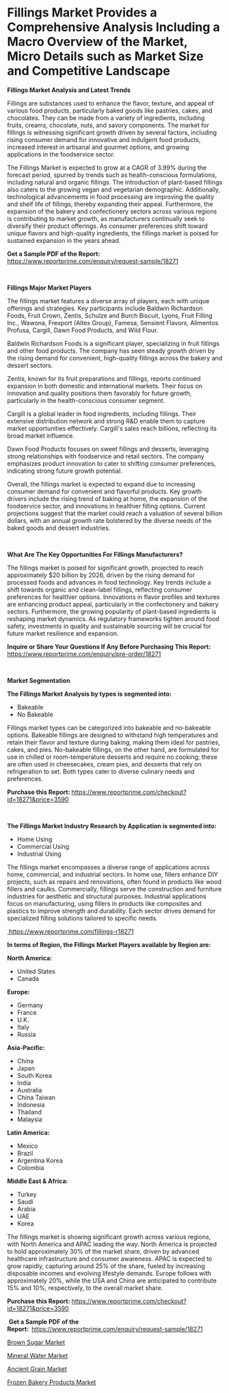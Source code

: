 <p><h1>Fillings Market Provides a Comprehensive Analysis Including a Macro Overview of the Market, Micro Details such as Market Size and Competitive Landscape</h1></p><p><strong>Fillings Market Analysis and Latest Trends</strong></p>
<p><p>Fillings are substances used to enhance the flavor, texture, and appeal of various food products, particularly baked goods like pastries, cakes, and chocolates. They can be made from a variety of ingredients, including fruits, creams, chocolate, nuts, and savory components. The market for fillings is witnessing significant growth driven by several factors, including rising consumer demand for innovative and indulgent food products, increased interest in artisanal and gourmet options, and growing applications in the foodservice sector.</p><p>The Fillings Market is expected to grow at a CAGR of 3.99% during the forecast period, spurred by trends such as health-conscious formulations, including natural and organic fillings. The introduction of plant-based fillings also caters to the growing vegan and vegetarian demographic. Additionally, technological advancements in food processing are improving the quality and shelf life of fillings, thereby expanding their appeal. Furthermore, the expansion of the bakery and confectionery sectors across various regions is contributing to market growth, as manufacturers continually seek to diversify their product offerings. As consumer preferences shift toward unique flavors and high-quality ingredients, the fillings market is poised for sustained expansion in the years ahead.</p></p>
<p><strong>Get a Sample PDF of the Report:&nbsp;</strong> <a href="https://www.reportprime.com/enquiry/request-sample/18271?utm_campaign=1869&utm_medium=2&utm_source=Github&utm_content=ia&utm_term=19032025&utm_id=fillings">https://www.reportprime.com/enquiry/request-sample/18271</a></p>
<p>&nbsp;</p>
<p><strong>Fillings Major Market Players</strong></p>
<p><p>The fillings market features a diverse array of players, each with unique offerings and strategies. Key participants include Baldwin Richardson Foods, Fruit Crown, Zentis, Schulze and Burch Biscuit, Lyons, Fruit Filling Inc., Wawona, Frexport (Altex Group), Famesa, Sensient Flavors, Alimentos Profusa, Cargill, Dawn Food Products, and Wild Flour. </p><p>Baldwin Richardson Foods is a significant player, specializing in fruit fillings and other food products. The company has seen steady growth driven by the rising demand for convenient, high-quality fillings across the bakery and dessert sectors. </p><p>Zentis, known for its fruit preparations and fillings, reports continued expansion in both domestic and international markets. Their focus on innovation and quality positions them favorably for future growth, particularly in the health-conscious consumer segment.</p><p>Cargill is a global leader in food ingredients, including fillings. Their extensive distribution network and strong R&D enable them to capture market opportunities effectively. Cargill's sales reach billions, reflecting its broad market influence.</p><p>Dawn Food Products focuses on sweet fillings and desserts, leveraging strong relationships with foodservice and retail sectors. The company emphasizes product innovation to cater to shifting consumer preferences, indicating strong future growth potential.</p><p>Overall, the fillings market is expected to expand due to increasing consumer demand for convenient and flavorful products. Key growth drivers include the rising trend of baking at home, the expansion of the foodservice sector, and innovations in healthier filling options. Current projections suggest that the market could reach a valuation of several billion dollars, with an annual growth rate bolstered by the diverse needs of the baked goods and dessert industries.</p></p>
<p>&nbsp;</p>
<p><strong>What Are The Key Opportunities For Fillings Manufacturers?</strong></p>
<p><p>The fillings market is poised for significant growth, projected to reach approximately $20 billion by 2026, driven by the rising demand for processed foods and advances in food technology. Key trends include a shift towards organic and clean-label fillings, reflecting consumer preferences for healthier options. Innovations in flavor profiles and textures are enhancing product appeal, particularly in the confectionery and bakery sectors. Furthermore, the growing popularity of plant-based ingredients is reshaping market dynamics. As regulatory frameworks tighten around food safety, investments in quality and sustainable sourcing will be crucial for future market resilience and expansion.</p></p>
<p><strong>Inquire or Share Your Questions If Any Before Purchasing This Report:</strong> <a href="https://www.reportprime.com/enquiry/pre-order/18271?utm_campaign=1869&utm_medium=2&utm_source=Github&utm_content=ia&utm_term=19032025&utm_id=fillings">https://www.reportprime.com/enquiry/pre-order/18271</a></p>
<p>&nbsp;</p>
<p><strong>Market Segmentation</strong></p>
<p><strong>The Fillings Market Analysis by types is segmented into:</strong></p>
<p><ul><li>Bakeable</li><li>No Bakeable</li></ul></p>
<p><p>Fillings market types can be categorized into bakeable and no-bakeable options. Bakeable fillings are designed to withstand high temperatures and retain their flavor and texture during baking, making them ideal for pastries, cakes, and pies. No-bakeable fillings, on the other hand, are formulated for use in chilled or room-temperature desserts and require no cooking; these are often used in cheesecakes, cream pies, and desserts that rely on refrigeration to set. Both types cater to diverse culinary needs and preferences.</p></p>
<p><strong>Purchase this Report:&nbsp;</strong><a href="https://www.reportprime.com/checkout?id=18271&price=3590&utm_campaign=1869&utm_medium=2&utm_source=Github&utm_content=ia&utm_term=19032025&utm_id=fillings">https://www.reportprime.com/checkout?id=18271&price=3590</a></p>
<p>&nbsp;</p>
<p><strong>The Fillings Market Industry Research by Application is segmented into:</strong></p>
<p><ul><li>Home Using</li><li>Commercial Using</li><li>Industrial Using</li></ul></p>
<p><p>The fillings market encompasses a diverse range of applications across home, commercial, and industrial sectors. In home use, fillers enhance DIY projects, such as repairs and renovations, often found in products like wood fillers and caulks. Commercially, fillings serve the construction and furniture industries for aesthetic and structural purposes. Industrial applications focus on manufacturing, using fillers in products like composites and plastics to improve strength and durability. Each sector drives demand for specialized filling solutions tailored to specific needs.</p></p>
<p><a href="https://www.reportprime.com/fillings-r18271?utm_campaign=1869&utm_medium=2&utm_source=Github&utm_content=ia&utm_term=19032025&utm_id=fillings">&nbsp;https://www.reportprime.com/fillings-r18271</a></p>
<p><strong>In terms of Region, the Fillings Market Players available by Region are:</strong></p>
<p>
    <p> <strong> North America: </strong>
        <ul>
            <li>United States</li>
            <li>Canada</li>
        </ul>
        </p> 
    <p> <strong> Europe: </strong>
        <ul>
            <li>Germany</li>
            <li>France</li>
            <li>U.K.</li>
            <li>Italy</li>
            <li>Russia</li>
        </ul>
        </p> 
    <p> <strong> Asia-Pacific: </strong>
        <ul>
            <li>China</li>
            <li>Japan</li>
            <li>South Korea</li>
            <li>India</li>
            <li>Australia</li>
            <li>China Taiwan</li>
            <li>Indonesia</li>
            <li>Thailand</li>
            <li>Malaysia</li>
        </ul>
        </p> 
    <p> <strong> Latin America: </strong>
        <ul>
            <li>Mexico</li>
            <li>Brazil</li>
            <li>Argentina Korea</li>
            <li>Colombia</li>
        </ul>
        </p> 
    <p> <strong> Middle East & Africa: </strong>
        <ul>
            <li>Turkey</li>
            <li>Saudi</li>
            <li>Arabia</li>
            <li>UAE</li>
            <li>Korea</li>
        </ul>
    </p>
    </p>
<p><p>The fillings market is showing significant growth across various regions, with North America and APAC leading the way. North America is projected to hold approximately 30% of the market share, driven by advanced healthcare infrastructure and consumer awareness. APAC is expected to grow rapidly, capturing around 25% of the share, fueled by increasing disposable incomes and evolving lifestyle demands. Europe follows with approximately 20%, while the USA and China are anticipated to contribute 15% and 10%, respectively, to the overall market share.</p></p>
<p><strong>Purchase this Report: </strong><a href="https://www.reportprime.com/checkout?id=18271&price=3590&utm_campaign=1869&utm_medium=2&utm_source=Github&utm_content=ia&utm_term=19032025&utm_id=fillings">https://www.reportprime.com/checkout?id=18271&price=3590</a></p>
<p>&nbsp;<strong>Get a Sample PDF of the Report:&nbsp;&nbsp;</strong><a href="https://www.reportprime.com/enquiry/request-sample/18271?utm_campaign=1869&utm_medium=2&utm_source=Github&utm_content=ia&utm_term=19032025&utm_id=fillings">https://www.reportprime.com/enquiry/request-sample/18271</a></p>
<p><strong></strong></p>
<p><p><a href="https://github.com/CliffMedina6/Market-Research-Report-List-7/blob/main/brown-sugar-market.md?utm_campaign=1869&utm_medium=2&utm_source=Github&utm_content=ia&utm_term=19032025&utm_id=fillings">Brown Sugar Market</a></p><p><a href="https://github.com/colloerrinbp/Market-Research-Report-List-1/blob/main/mineral-water-market.md?utm_campaign=1869&utm_medium=2&utm_source=Github&utm_content=ia&utm_term=19032025&utm_id=fillings">Mineral Water Market</a></p><p><a href="https://github.com/bhatttutty2p/Market-Research-Report-List-1/blob/main/ancient-grain-market.md?utm_campaign=1869&utm_medium=2&utm_source=Github&utm_content=ia&utm_term=19032025&utm_id=fillings">Ancient Grain Market</a></p><p><a href="https://github.com/ekerswenzlb0/Market-Research-Report-List-1/blob/main/frozen-bakery-products-market.md?utm_campaign=1869&utm_medium=2&utm_source=Github&utm_content=ia&utm_term=19032025&utm_id=fillings">Frozen Bakery Products Market</a></p></p>